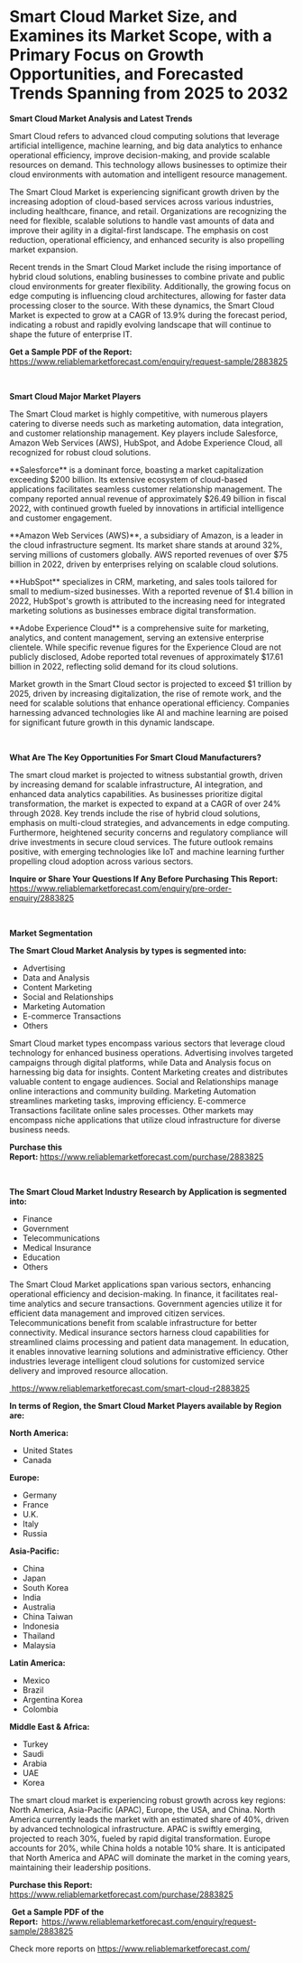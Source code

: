<p><h1>Smart Cloud Market Size, and Examines its Market Scope, with a Primary Focus on Growth Opportunities, and Forecasted Trends Spanning from 2025 to 2032</h1></p><p><strong>Smart Cloud Market Analysis and Latest Trends</strong></p>
<p><p>Smart Cloud refers to advanced cloud computing solutions that leverage artificial intelligence, machine learning, and big data analytics to enhance operational efficiency, improve decision-making, and provide scalable resources on demand. This technology allows businesses to optimize their cloud environments with automation and intelligent resource management.</p><p>The Smart Cloud Market is experiencing significant growth driven by the increasing adoption of cloud-based services across various industries, including healthcare, finance, and retail. Organizations are recognizing the need for flexible, scalable solutions to handle vast amounts of data and improve their agility in a digital-first landscape. The emphasis on cost reduction, operational efficiency, and enhanced security is also propelling market expansion.</p><p>Recent trends in the Smart Cloud Market include the rising importance of hybrid cloud solutions, enabling businesses to combine private and public cloud environments for greater flexibility. Additionally, the growing focus on edge computing is influencing cloud architectures, allowing for faster data processing closer to the source. With these dynamics, the Smart Cloud Market is expected to grow at a CAGR of 13.9% during the forecast period, indicating a robust and rapidly evolving landscape that will continue to shape the future of enterprise IT.</p></p>
<p><strong>Get a Sample PDF of the Report:&nbsp;</strong> <a href="https://www.reliablemarketforecast.com/enquiry/request-sample/2883825?utm_campaign=3310&utm_medium=2&utm_source=Github&utm_content=ia&utm_term=13032025&utm_id=smart-cloud">https://www.reliablemarketforecast.com/enquiry/request-sample/2883825</a></p>
<p>&nbsp;</p>
<p><strong>Smart Cloud Major Market Players</strong></p>
<p><p>The Smart Cloud market is highly competitive, with numerous players catering to diverse needs such as marketing automation, data integration, and customer relationship management. Key players include Salesforce, Amazon Web Services (AWS), HubSpot, and Adobe Experience Cloud, all recognized for robust cloud solutions.</p><p>**Salesforce** is a dominant force, boasting a market capitalization exceeding $200 billion. Its extensive ecosystem of cloud-based applications facilitates seamless customer relationship management. The company reported annual revenue of approximately $26.49 billion in fiscal 2022, with continued growth fueled by innovations in artificial intelligence and customer engagement.</p><p>**Amazon Web Services (AWS)**, a subsidiary of Amazon, is a leader in the cloud infrastructure segment. Its market share stands at around 32%, serving millions of customers globally. AWS reported revenues of over $75 billion in 2022, driven by enterprises relying on scalable cloud solutions.</p><p>**HubSpot** specializes in CRM, marketing, and sales tools tailored for small to medium-sized businesses. With a reported revenue of $1.4 billion in 2022, HubSpot's growth is attributed to the increasing need for integrated marketing solutions as businesses embrace digital transformation.</p><p>**Adobe Experience Cloud** is a comprehensive suite for marketing, analytics, and content management, serving an extensive enterprise clientele. While specific revenue figures for the Experience Cloud are not publicly disclosed, Adobe reported total revenues of approximately $17.61 billion in 2022, reflecting solid demand for its cloud solutions.</p><p>Market growth in the Smart Cloud sector is projected to exceed $1 trillion by 2025, driven by increasing digitalization, the rise of remote work, and the need for scalable solutions that enhance operational efficiency. Companies harnessing advanced technologies like AI and machine learning are poised for significant future growth in this dynamic landscape.</p></p>
<p>&nbsp;</p>
<p><strong>What Are The Key Opportunities For Smart Cloud Manufacturers?</strong></p>
<p><p>The smart cloud market is projected to witness substantial growth, driven by increasing demand for scalable infrastructure, AI integration, and enhanced data analytics capabilities. As businesses prioritize digital transformation, the market is expected to expand at a CAGR of over 24% through 2028. Key trends include the rise of hybrid cloud solutions, emphasis on multi-cloud strategies, and advancements in edge computing. Furthermore, heightened security concerns and regulatory compliance will drive investments in secure cloud services. The future outlook remains positive, with emerging technologies like IoT and machine learning further propelling cloud adoption across various sectors.</p></p>
<p><strong>Inquire or Share Your Questions If Any Before Purchasing This Report:</strong> <a href="https://www.reliablemarketforecast.com/enquiry/pre-order-enquiry/2883825?utm_campaign=3310&utm_medium=2&utm_source=Github&utm_content=ia&utm_term=13032025&utm_id=smart-cloud">https://www.reliablemarketforecast.com/enquiry/pre-order-enquiry/2883825</a></p>
<p>&nbsp;</p>
<p><strong>Market Segmentation</strong></p>
<p><strong>The Smart Cloud Market Analysis by types is segmented into:</strong></p>
<p><ul><li>Advertising</li><li>Data and Analysis</li><li>Content Marketing</li><li>Social and Relationships</li><li>Marketing Automation</li><li>E-commerce Transactions</li><li>Others</li></ul></p>
<p><p>Smart Cloud market types encompass various sectors that leverage cloud technology for enhanced business operations. Advertising involves targeted campaigns through digital platforms, while Data and Analysis focus on harnessing big data for insights. Content Marketing creates and distributes valuable content to engage audiences. Social and Relationships manage online interactions and community building. Marketing Automation streamlines marketing tasks, improving efficiency. E-commerce Transactions facilitate online sales processes. Other markets may encompass niche applications that utilize cloud infrastructure for diverse business needs.</p></p>
<p><strong>Purchase this Report:&nbsp;</strong><a href="https://www.reliablemarketforecast.com/purchase/2883825?utm_campaign=3310&utm_medium=2&utm_source=Github&utm_content=ia&utm_term=13032025&utm_id=smart-cloud">https://www.reliablemarketforecast.com/purchase/2883825</a></p>
<p>&nbsp;</p>
<p><strong>The Smart Cloud Market Industry Research by Application is segmented into:</strong></p>
<p><ul><li>Finance</li><li>Government</li><li>Telecommunications</li><li>Medical Insurance</li><li>Education</li><li>Others</li></ul></p>
<p><p>The Smart Cloud Market applications span various sectors, enhancing operational efficiency and decision-making. In finance, it facilitates real-time analytics and secure transactions. Government agencies utilize it for efficient data management and improved citizen services. Telecommunications benefit from scalable infrastructure for better connectivity. Medical insurance sectors harness cloud capabilities for streamlined claims processing and patient data management. In education, it enables innovative learning solutions and administrative efficiency. Other industries leverage intelligent cloud solutions for customized service delivery and improved resource allocation.</p></p>
<p><a href="https://www.reliablemarketforecast.com/smart-cloud-r2883825?utm_campaign=3310&utm_medium=2&utm_source=Github&utm_content=ia&utm_term=13032025&utm_id=smart-cloud">&nbsp;https://www.reliablemarketforecast.com/smart-cloud-r2883825</a></p>
<p><strong>In terms of Region, the Smart Cloud Market Players available by Region are:</strong></p>
<p>
    <p> <strong> North America: </strong>
        <ul>
            <li>United States</li>
            <li>Canada</li>
        </ul>
        </p> 
    <p> <strong> Europe: </strong>
        <ul>
            <li>Germany</li>
            <li>France</li>
            <li>U.K.</li>
            <li>Italy</li>
            <li>Russia</li>
        </ul>
        </p> 
    <p> <strong> Asia-Pacific: </strong>
        <ul>
            <li>China</li>
            <li>Japan</li>
            <li>South Korea</li>
            <li>India</li>
            <li>Australia</li>
            <li>China Taiwan</li>
            <li>Indonesia</li>
            <li>Thailand</li>
            <li>Malaysia</li>
        </ul>
        </p> 
    <p> <strong> Latin America: </strong>
        <ul>
            <li>Mexico</li>
            <li>Brazil</li>
            <li>Argentina Korea</li>
            <li>Colombia</li>
        </ul>
        </p> 
    <p> <strong> Middle East & Africa: </strong>
        <ul>
            <li>Turkey</li>
            <li>Saudi</li>
            <li>Arabia</li>
            <li>UAE</li>
            <li>Korea</li>
        </ul>
    </p>
    </p>
<p><p>The smart cloud market is experiencing robust growth across key regions: North America, Asia-Pacific (APAC), Europe, the USA, and China. North America currently leads the market with an estimated share of 40%, driven by advanced technological infrastructure. APAC is swiftly emerging, projected to reach 30%, fueled by rapid digital transformation. Europe accounts for 20%, while China holds a notable 10% share. It is anticipated that North America and APAC will dominate the market in the coming years, maintaining their leadership positions.</p></p>
<p><strong>Purchase this Report: </strong><a href="https://www.reliablemarketforecast.com/purchase/2883825?utm_campaign=3310&utm_medium=2&utm_source=Github&utm_content=ia&utm_term=13032025&utm_id=smart-cloud">https://www.reliablemarketforecast.com/purchase/2883825</a></p>
<p>&nbsp;<strong>Get a Sample PDF of the Report:&nbsp;&nbsp;</strong><a href="https://www.reliablemarketforecast.com/enquiry/request-sample/2883825?utm_campaign=3310&utm_medium=2&utm_source=Github&utm_content=ia&utm_term=13032025&utm_id=smart-cloud">https://www.reliablemarketforecast.com/enquiry/request-sample/2883825</a></p>
<p><strong></strong></p>
<p>Check more reports on <a href="https://www.reliablemarketforecast.com/?utm_campaign=3310&utm_medium=2&utm_source=Github&utm_content=ia&utm_term=13032025&utm_id=smart-cloud">https://www.reliablemarketforecast.com/</a></p>